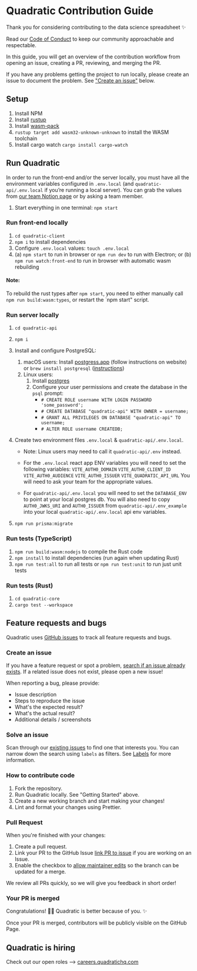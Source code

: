 # Quadratic Contribution Guide

Thank you for considering contributing to the data science spreadsheet :sparkles:

Read our [Code of Conduct](./CODE_OF_CONDUCT.md) to keep our community approachable and respectable.

In this guide, you will get an overview of the contribution workflow from opening an issue, creating a PR, reviewing, and merging the PR.

If you have any problems getting the project to run locally, please create an issue to document the problem. See ["Create an issue"](#create-an-issue) below.

## Setup

1. Install NPM
2. Install [rustup](https://www.rust-lang.org/tools/install)
3. Install [wasm-pack](https://rustwasm.github.io/wasm-pack/installer/)
4. `rustup target add wasm32-unknown-unknown` to install the WASM toolchain
5. Install cargo watch `cargo install cargo-watch`

## Run Quadratic

In order to run the front-end and/or the server locally, you must have all the environment variables configured in `.env.local` (and `quadratic-api/.env.local` if you’re running a local server). You can grab the values from [our team Notion page](https://www.notion.so/Env-Variables-78b1a1da19d0421993abe8c449e51496?pvs=4) or by asking a team member.

1. Start everything in one terminal: `npm start`

### Run front-end locally

1. `cd quadratic-client`
2. `npm i` to install dependencies
3. Configure `.env.local` values: `touch .env.local`
4. (a) `npm start` to run in browser or `npm run dev` to run with Electron; or (b) `npm run watch:front-end` to run in browser with automatic wasm rebuilding

#### Note:
To rebuild the rust types after `npm start`, you need to either manually call `npm run build:wasm:types`, or restart the `npm start" script.

### Run server locally

1. `cd quadratic-api`
2. `npm i`
3. Install and configure PostgreSQL:
   1. macOS users: Install [postgress.app](https://postgresapp.com/) (follow instructions on website) or `brew install postgresql` ([instructions](https://wiki.postgresql.org/wiki/Homebrew))
   2. Linux users:
      1. Install [postgres](https://www.prisma.io/dataguide/postgresql/setting-up-a-local-postgresql-database#setting-up-postgresql-on-linux)
      2. Configure your user permissions and create the database in the `psql` prompt:
         - `# CREATE ROLE username WITH LOGIN PASSWORD 'some_password';`
         - `# CREATE DATABASE "quadratic-api" WITH OWNER = username;`
         - `# GRANT ALL PRIVILEGES ON DATABASE "quadratic-api" TO username;`
         - `# ALTER ROLE username CREATEDB;`
4. Create two environment files `.env.local` & `quadratic-api/.env.local`.

   - Note: Linux users may need to call it `quadratic-api/.env` instead.

   - For the `.env.local` react app ENV variables you will need to set the following variables:
     `VITE_AUTH0_DOMAIN` `VITE_AUTH0_CLIENT_ID` `VITE_AUTH0_AUDIENCE` `VITE_AUTH0_ISSUER` `VITE_QUADRATIC_API_URL`
     You will need to ask your team for the appropriate values.

   - For `quadratic-api/.env.local` you will need to set the `DATABASE_ENV` to point at your local postgres db. You will also need to copy `AUTH0_JWKS_URI` and `AUTH0_ISSUER` from `quadratic-api/.env_example` into your local `quadratic-api/.env.local` api env variables.

5. `npm run prisma:migrate`

### Run tests (TypeScript)

1. `npm run build:wasm:nodejs` to compile the Rust code
2. `npm install` to install dependencies (run again when updating Rust)
3. `npm run test:all` to run all tests or `npm run test:unit` to run just unit tests

### Run tests (Rust)

1. `cd quadratic-core`
2. `cargo test --workspace`

## Feature requests and bugs

Quadratic uses [GitHub issues](https://github.com/quadratichq/quadratic/issues) to track all feature requests and bugs.

### Create an issue

If you have a feature request or spot a problem, [search if an issue already exists](https://docs.github.com/en/github/searching-for-information-on-github/searching-on-github/searching-issues-and-pull-requests#search-by-the-title-body-or-comments). If a related issue does not exist, please open a new issue!

When reporting a bug, please provide:

- Issue description
- Steps to reproduce the issue
- What's the expected result?
- What's the actual result?
- Additional details / screenshots

### Solve an issue

Scan through our [existing issues](https://github.com/quadratichq/quadratic/issues) to find one that interests you. You can narrow down the search using `labels` as filters. See [Labels](/contributing/how-to-use-labels.md) for more information.

### How to contribute code

1. Fork the repository.
2. Run Quadratic locally. See "Getting Started" above.
3. Create a new working branch and start making your changes!
4. Lint and format your changes using Prettier.

### Pull Request

When you're finished with your changes:

1. Create a pull request.
2. Link your PR to the GitHub Issue [link PR to issue](https://docs.github.com/en/issues/tracking-your-work-with-issues/linking-a-pull-request-to-an-issue) if you are working on an Issue.
3. Enable the checkbox to [allow maintainer edits](https://docs.github.com/en/github/collaborating-with-issues-and-pull-requests/allowing-changes-to-a-pull-request-branch-created-from-a-fork) so the branch can be updated for a merge.

We review all PRs quickly, so we will give you feedback in short order!

### Your PR is merged

Congratulations! :tada::tada: Quadratic is better because of you. :sparkles:

Once your PR is merged, contributors will be publicly visible on the GitHub Page.

## Quadratic is hiring

Check out our open roles ⟶ [careers.quadratichq.com](https://careers.quadratichq.com)
